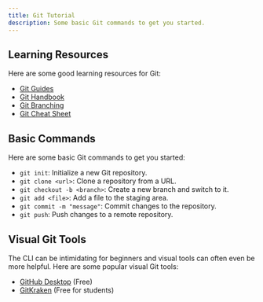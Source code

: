 ```yaml
---
title: Git Tutorial
description: Some basic Git commands to get you started.
---
```


## Learning Resources

Here are some good learning resources for Git:

- [Git Guides](https://github.com/git-guides)
- [Git Handbook](https://guides.github.com/introduction/git-handbook/)
- [Git Branching](https://learngitbranching.js.org/)
- [Git Cheat Sheet](https://education.github.com/git-cheat-sheet-education.pdf)

## Basic Commands

Here are some basic Git commands to get you started:

- `git init`: Initialize a new Git repository.
- `git clone <url>`: Clone a repository from a URL.
- `git checkout -b <branch>`: Create a new branch and switch to it.
- `git add <file>`: Add a file to the staging area.
- `git commit -m "message"`: Commit changes to the repository.
- `git push`: Push changes to a remote repository.

## Visual Git Tools

The CLI can be intimidating for beginners and visual tools can often even be more helpful. Here are some popular visual Git tools:

- [GitHub Desktop](https://desktop.github.com/) (Free)
- [GitKraken](https://www.gitkraken.com/) (Free for students)